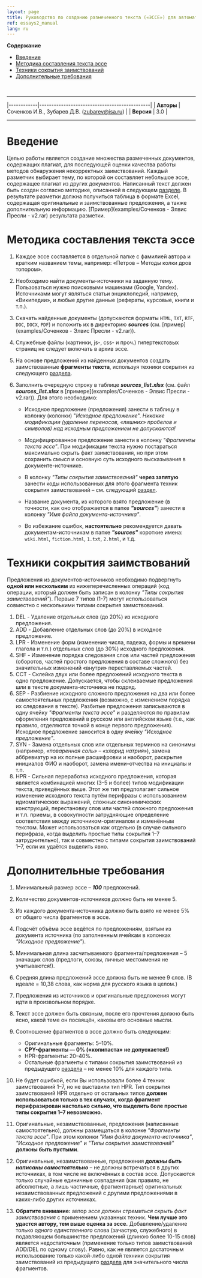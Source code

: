 ```yaml
---
layout: page
title: Руководство по созданию размеченного текста («ЭССЕ») для автоматической оценки качества результатов поиска текстовых заимствований
ref: essays2_manual
lang: ru
---
```


<!-- markdown-toc start - Don't edit this section. Run M-x markdown-toc-generate-toc again -->
**Содержание**

- [Введение](#введение)
- [Методика составления текста эссе](#методика-составления-текста-эссе)
- [Техники сокрытия заимствований](#техники-сокрытия-заимствований)
- [Дополнительные требования](#дополнительные-требования)

<!-- markdown-toc end -->

<br>

------------

|------------|----------------------------------------------|
| **Авторы** | Соченков И.В., Зубарев Д.В. (zubarev@isa.ru) |
| **Версия** |                                          3.0 |

------------

Введение
========

Целью работы является создание множества размеченных документов,
содержащих плагиат,
для последующей оценки качества работы методов обнаружения некорректных заимствований.
Каждый разметчик выбирает тему, по которой он составляет небольшое эссе,
содержащее плагиат из других документов.
Написанный текст должен быть создан согласно методике, описанной в следующем [разделе](#методика-составления-текста-эссе).
В результате разметки должна получиться таблица в формате Excel,
содержащая оригинальные и заимствованные предложения, а также дополнительную информацию.
[Пример](examples/Соченков - Элвис Пресли - v2.rar) результата разметки.

Методика составления текста эссе
================================

1.  Каждое эссе составляется в отдельной папке
с фамилией автора и кратким названием темы,
например: «Петров – Методы колки дров топором».

2.  Необходимо найти документы-источники на заданную тему.
Пользоваться нужно поисковыми машинами (Google, Yandex).
Источниками могут являться статьи энциклопедий,
например, «Википедии», и любые другие данные (рефераты, курсовые, книги и т.п.).

3.  Скачать найденные документы (допускаются  форматы `HTML`, `TXT`, `RTF`, `DOC`, `DOCX`, `PDF`)
и положить их в директорию ***sources*** (см. [пример](examples/Соченков - Элвис Пресли - v2.rar)).

4.  Служебные файлы (картинки, js-, css- и проч.)
гипертекстовых страниц не следует включать в архив эссе.

5.  На основе предложений из найденных документов создать заимствованные **фрагменты текста**,
используя техники сокрытия из следующего [раздела](#техники-сокрытия-заимствований).

6.  Заполнить очередную строку в таблице ***sources\_list.xlsx***
(см. файл ***sources\_list.xlsx*** в [примере](examples/Соченков - Элвис Пресли - v2.rar)).
Для этого необходимо:

    +  Исходное предложение (предложения) занести в таблицу в колонку (колонки)
     "*Исходное предложение*".
     *Никакие модификации (удаление переносов, «лишних» пробелов и символов)
     над исходным предложением не допускаются!*

    +  Модифицированное предложение занести в колонку *"Фрагменты текста эссе"*.
    При модификации текста нужно постараться максимально скрыть факт заимствования,
    но при этом сохранить смысл и основную суть исходного высказывания в документе-источнике.

    +  В колонку *"Типы сокрытия заимствований"* **через запятую** занести коды использованных для этого фрагмента техник сокрытия заимствований – см. следующий [раздел](#техники-сокрытия-заимствований).

    +  Название документа, из которого взято предложение
    (в точности, как оно отображается в папке ***"sources"***)
    занести в колонку *"Имя файла документа-источника"*.

    +  Во избежание ошибок, **настоятельно** рекомендуется давать документам-источникам в папке ***"sources"*** короткие имена:
    `wiki.html`, `fiction.html`, `1.txt`, `2.html`, и т.д.


Техники сокрытия заимствований
==============================


Предложения из документов-источников необходимо подвергнуть **одной или нескольким** из нижеперечисленных операций
(код операции, который должен быть записан в колонку *"Типы сокрытия заимствований"*).
Первые 7 типов (1-7) могут использоваться совместно с несколькими типами сокрытия заимствований.

1. DEL - Удаление отдельных слов (до 20%) из исходного предложения.
2. ADD - Добавление отдельных слов (до 20%) в исходное предложение.
3. LPR - Изменение форм (изменение числа, падежа, формы и времени глагола и т.п.) отдельных слов (до 30%) исходного предложения.
4. SHF - Изменение порядка следования слов или частей предложения (оборотов, частей простого предложения в составе сложного) без значительных изменений «внутри» переставляемых частей.
5. CCT - Склейка двух или более предложений исходного текста в одно предложение.
Допускается, чтобы склеиваемые предложения шли в тексте документа-источника не подряд.
6. SEP - Разбиение исходного сложного предложения на два или более самостоятельных предложения (возможно, с изменением порядка их следования в тексте).
Разбитые предложения записываются в одну ячейку *"Фрагменты текста эссе"* и разделяются по правилам оформления предложений в русском или английском языке
(т.е., как правило, отделяются точкой в конце первого предложения).
Исходное предложение заносится в одну ячейку *"Исходное предложение"*.
7. SYN - Замена отдельных слов или отдельных терминов на синонимы (например, *«поваренная соль» – «хлорид натрия»*),
замена аббревиатур на их полные расшифровки и наоборот, раскрытие инициалов ФИО и наоборот, замена имени–отчества на инициалы и т.п.
8. HPR - Сильная переработка исходного предложения, которая является комбинацией многих (3–5 и более) типов модификации текста, приведённых выше.
Этот же тип предполагает сильное изменение исходного текста путём перифразы с использованием идиоматических выражений, сложных синонимических конструкций,
перестановку слов или частей сложного предложения и т.п. приемы, в совокупности затрудняющие определение соответствия между источником-оригиналом и изменённым текстом.
Может использоваться как отдельно (в случае сильного перифраза, когда выделить простые типы сокрытия 1–7 затруднительно),
так и совместно с типами сокрытия заимствований 1–7, если их удаётся выделить явно.


Дополнительные требования
=========================

1.  Минимальный размер эссе – ***100*** предложений.

2.  Количество документов-источников должно быть не менее 5.

3.  Из каждого документа-источника должно быть взято не менее 5% от общего числа фрагментов в эссе.

4.  Подсчёт объёма эссе ведётся по предложениям,
взятым из документа источника
(по заполненным ячейкам в колонках *"Исходное предложение"*).

5.  Минимальная длина засчитываемого фрагмента/предложения – 5 значащих слов
(предлоги, союзы, личные местоимения не учитываются!).

6.  Средняя длина предложений эссе должна быть не менее 9 слов.
(В идеале = 10,38 слова, как норма для русского языка в целом.)

7.  Предложения из источников и оригинальные предложения могут идти в произвольном порядке.

8.  Текст эссе должен быть связным,
после его прочтения должно быть ясно, какой теме он посвящён,
каковы его основные мысли.

9.  Соотношение фрагментов в эссе должно быть следующим:
    + Оригинальные фрагменты: 5–10%.
    + **CPY-фрагменты — 0% («копипаста» не допускается!)**
    + HPR-фрагменты: 20–40%.
    + Остальные фрагменты с типами сокрытия заимствований из предыдущего [раздела](#техники-сокрытия-заимствований) – не менее 10% для каждого типа.   

10.  Не будет ошибкой, если Вы использовали более 4 техник заимствований 1–7,
но не выставили тип HPR.
Тип сокрытия заимствований HPR отдельно от остальных типов **должен использоваться только в тех случаях,
когда фрагмент перифразирован настолько сильно,
что выделить боле простые типы сокрытия 1–7 невозможно.**

11.  Оригинальные, незаимствованные, предложения (написанные самостоятельно),
должны размещаться в колонке *"Фрагменты текста эссе"*.
При этом колонки *"Имя файла документа-источника"*, *"Исходное предложение"* и *"Типы сокрытия заимствований"* **должны быть пустыми**.

12.  Оригинальные, незаимствованные,
предложения ***должны быть написаны самостоятельно*** –
не должны встречаться в других источниках,
в том числе не включённых в состав эссе.
Допускаются только случайные единичные совпадения
(как правило, не абсолютные, а лишь частичные, фрагментарные)
оригинальных незаимствованных предложений с другими предложениями в каких-либо других источниках.

13.  **Обратите внимание:** автор *эссе должен стремиться скрыть факт заимствования* с применением указанных техник.
**Чем лучше это удастся автору, тем выше оценка за эссе.**
Добавление/удаление только *одного единственного* слова (зачастую, служебного)
в подавляющем большинстве предложений (длиною более 10-15 слов)
является недостаточным (применение только типов заимствований ADD/DEL по одному слову).
Равно, как не является достаточным использование только какой-либо одной техники сокрытия заимствований из предыдущего [раздела](#техники-сокрытия-заимствований) для значительного числа фрагментов.
